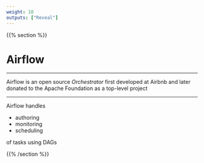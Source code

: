 ```yaml
---
weight: 10
outputs: ["Reveal"]
---
```


{{% section %}}


# Airflow

---

Airflow is an open source *Orchestrator* first developed at Airbnb and later donated to the Apache Foundation as a top-level project

---

Airflow handles


- authoring
- monitoring
- scheduling

of tasks using DAGs


{{% /section %}}